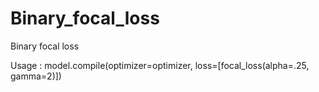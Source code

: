 # Binary_focal_loss
Binary focal loss

Usage : model.compile(optimizer=optimizer, loss=[focal_loss(alpha=.25, gamma=2)])
